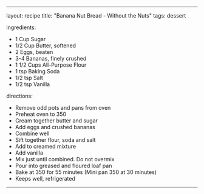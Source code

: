 ---

layout: recipe
title: "Banana Nut Bread - Without the Nuts"
tags: dessert

ingredients:
- 1 Cup Sugar
- 1/2 Cup Butter, softened
- 2 Eggs, beaten
- 3-4 Bananas, finely crushed
- 1 1/2 Cups All-Purpose Flour
- 1 tsp Baking Soda
- 1/2 tsp Salt
- 1/2 tsp Vanilla

directions:
- Remove odd pots and pans from oven
- Preheat oven to 350
- Cream together butter and sugar
- Add eggs and crushed bananas
- Combine well
- Sift together flour, soda and salt
- Add to creamed mixture
- Add vanilla
- Mix just until combined. Do not overmix
- Pour into greased and floured loaf pan
- Bake at 350 for 55 minutes (Mini pan 350 at 30 minutes)
- Keeps well, refrigerated

---